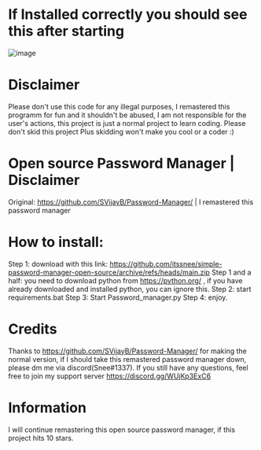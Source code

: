# If Installed correctly you should see this after starting
![image](https://media.discordapp.net/attachments/1023911532108709898/1050528433828016128/image.png)

# Disclaimer
Please don't use this code for any illegal purposes, I remastered this programm for fun and it shouldn't be abused, I am not responsible for the user's actions, this project is just a normal project to learn coding. Please don't skid this project Plus skidding won't make you cool or a coder :)

# Open source Password Manager | Disclaimer
Original: https://github.com/SVijayB/Password-Manager/ | I remastered this password manager

# How to install:
Step 1: download with this link: https://github.com/itssnee/simple-password-manager-open-source/archive/refs/heads/main.zip
Step 1 and a half: you need to download python from https://python.org/ , if you have already downloaded and installed python, you can ignore this.
Step 2: start requirements.bat
Step 3: Start Password_manager.py
Step 4: enjoy.

# Credits
Thanks to https://github.com/SVijayB/Password-Manager/  for making the normal version, if I should take this remastered password manager down, please dm me via discord(Snee#1337).
If you still have any questions, feel free to join my support server https://discord.gg/WUjKp3ExC6

# Information
I will continue remastering this open source password manager, if this project hits 10 stars.
